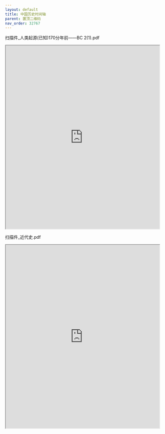 ```yaml
---
layout: default
title: 中国历史时间轴
parent: 置顶二维码
nav_order: 32767
---
```


扫描件_人类起源(已知)170分年前——BC 2(1).pdf
<iframe src="https://mozilla.github.io/pdf.js/web/viewer.html?file=https://ghproxy.net/https://raw.githubusercontent.com/liubanlaobanzhang/study-together-assets/main/assets/扫描件_人类起源(已知)170分年前——BC 2(1).pdf" width="100%" height="600"></iframe>

扫描件_近代史.pdf
<iframe src="https://mozilla.github.io/pdf.js/web/viewer.html?file=https://ghproxy.net/https://raw.githubusercontent.com/liubanlaobanzhang/study-together-assets/main/assets/扫描件_近代史.pdf" width="100%" height="600"></iframe>